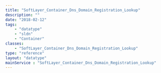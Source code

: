 ```yaml
---
title: "SoftLayer_Container_Dns_Domain_Registration_Lookup"
description: ""
date: "2018-02-12"
tags:
    - "datatype"
    - "sldn"
    - "Container"
classes:
    - "SoftLayer_Container_Dns_Domain_Registration_Lookup"
type: "reference"
layout: "datatype"
mainService : "SoftLayer_Container_Dns_Domain_Registration_Lookup"
---
```


